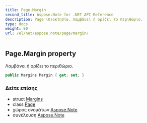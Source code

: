 ```yaml
---
title: Page.Margin
second_title: Aspose.Note for .NET API Reference
description: Page ιδιοκτησία. Λαμβάνει ή ορίζει το περιθώριο.
type: docs
weight: 80
url: /el/net/aspose.note/page/margin/
---
```

## Page.Margin property

Λαμβάνει ή ορίζει το περιθώριο.

```csharp
public Margins Margin { get; set; }
```

### Δείτε επίσης

* struct [Margins](../../margins/)
* class [Page](../)
* χώρος ονομάτων [Aspose.Note](../../page/)
* συνέλευση [Aspose.Note](../../../)


